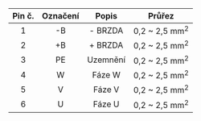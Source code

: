| **Pin č.** | **Označení** | **Popis** | **Průřez** |
| :---: | :---: | :---: | :---: |
| 1 | -B | - BRZDA | 0,2 ~ 2,5 mm<sup>2</sup> |
| 2 | +B | + BRZDA | 0,2 ~ 2,5 mm<sup>2</sup> |
| 3 | PE | Uzemnění | 0,2 ~ 2,5 mm<sup>2</sup> |
| 4 | W | Fáze W | 0,2 ~ 2,5 mm<sup>2</sup> |
| 5 | V | Fáze V | 0,2 ~ 2,5 mm<sup>2</sup> |
| 6 | U | Fáze U | 0,2 ~ 2,5 mm<sup>2</sup> |
